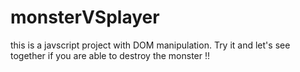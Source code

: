 # monsterVSplayer
this is a javscript project with DOM manipulation. Try it and let's see together if you are able to destroy the monster !!
